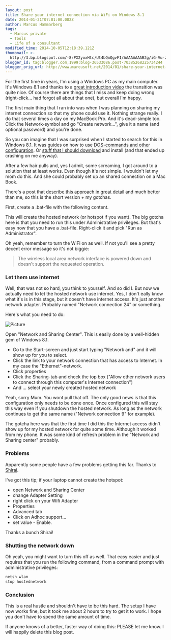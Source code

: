 ```yaml
---
layout: post
title: Share your internet connection via WiFi on Windows 8.1
date: 2014-01-21T07:01:00.002Z
author: Marcus Hammarberg
tags:
  - Marcus private
  - Tools
  - Life of a consultant
modified_time: 2014-10-05T12:18:39.121Z
thumbnail: >-
  http://3.bp.blogspot.com/-8rPX2yoxHtc/Ut4bQmQgvFI/AAAAAAAAB2g/iG-Vu-z5u9s/s72-c/network+configuration+for+wifi+hotspot.png
blogger_id: tag:blogger.com,1999:blog-36533086.post-70385268225734244
blogger_orig_url: http://www.marcusoft.net/2014/01/share-your-internet-connection-via-wifi.html
---
```







For the first time in years, I'm using a Windows PC as my main computer. It's Windows 8.1 and thanks to a <a href="http://www.hanselman.com/blog/TheMissingWindows8InstructionalVideo.aspx" target="_blank">great introduction video</a> the transition was quite nice. Of course there are things that I miss and keep doing wrong (right-click... had forgot all about that one), but overall I'm happy.

The first main thing that I ran into was when I was planning on sharing my internet connection so that my phone could use it. Nothing strange really. I do that several times a day on my MacBook Pro. And it's dead-simple too. Click the Network-symbol and go "Create network...", give it a name (and optional password) and you're done.

So you can imagine that I was surprised when I started to search for this in Windows 8.1. It was guides on how to use <a href="http://www.youtube.com/watch?v=edc8V9hjUw4" target="_blank">DOS-commands and other configuration</a>. Or <a href="http://virtualrouter.codeplex.com/" target="_blank">stuff that I should download</a> and install (and that ended up crashing on me anyway).

After a few hair pulls and, yes I admit, some screaming, I got around to a solution that at least works. Even though it's not simple. I wouldn't let my mom do this. And she could probably set up an shared connection on a Mac Book.

There's a post that <a href="http://techotv.com/windows-8-internet-sharing-wifi-hotspot-wireless-ad-hoc/" target="_blank">describe this approach in great detail</a> and much better than me, so this is the short version + my gotchas.

First, create a .bat-file with the following content.

This will create the hosted network (or hotspot if you want). The big
gotcha here is that you need to run this under Administrative
privileges. But that's easy now that you have a .bat-file. Right-click
it and pick "Run as Administrator".

Oh yeah, remember to turn the WiFi on as well. If not you'll see a
pretty decent error message so it's not biggie:

> The wireless local area network interface is powered down and doesn't support the requested operation.

### Let them use internet

Well, that was not so hard, you think to yourself. And so did I. But now we actually need to let the hosted network use internet. Yes, I don't eally know what it's is in this stage, but it doesn't have internet access. It's just another network adapter. Probably named "Network connection 24" or something.

Here's what you need to do:

![Picture](http://3.bp.blogspot.com/-8rPX2yoxHtc/Ut4bQmQgvFI/AAAAAAAAB2g/iG-Vu-z5u9s/s1600/network+configuration+for+wifi+hotspot.png)

Open "Network and Sharing Center". This is easily done by a well-hidden gem of Windows 8.1.

- Go to the Start-screen and just start typing "Network and" and it will show up for you to select.
- Click the link to your network connection that has access to Internet. In my case the "Ethernet"-network.
- Click properties
- Click the Sharing-tab and check the top box ("Allow other network users to connect through this computer's Internet connection")
- And ... select your newly created hosted network

Yeah, sorry Mum. You wont pull that off. The only good news is that this configuration only needs to be done once. Once configured this will stay this way even if you shutdown the hosted network. As long as the network continues to get the same name ("Network connection 9" for example).

The gotcha here was that the first time I did this the Internet access didn't show up for my hosted network for quite some time. Although it worked from my phone. It was some kind of refresh problem in the "Network and Sharing center" probably.

### Problems

Apparently some people have a few problems getting this far. Thanks to <a href="https://disqus.com/home/user/disqus_8bpw1NO5Db" target="_blank">Shirai</a>. 

I've got this tip; if your laptop cannot create the hotspot:
- open Network and Sharing Center
- change Adapter Setting 
- right click on your Wifi Adapter 
- Properties 
- Advanced tab 
- Click on Adhoc support... 
- set value - Enable.

Thanks a bunch Shirai!

### Shutting the network down

Oh yeah, you might want to turn this off as well. That ~~easy~~ easier and just requires that you run the following command, from a command prompt with administrative privileges:

```bash
netsh wlan
stop hostednetwork
```

### Conclusion

This is a real hustle and shouldn't have to be this hard. The setup I have now works fine, but it took me about 2 hours to try to get it to work. I hope you don't have to spend the same amount of time.

If anyone knows of a better, faster way of doing this: PLEASE let me know. I will happily delete this blog post.
